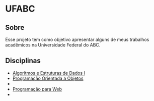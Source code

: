 # UFABC

<h2>Sobre</h2>
<p>Esse projeto tem como objetivo apresentar alguns de meus trabalhos acadêmicos na Universidade Federal do ABC.</p>

<h2>Disciplinas</h2>

<ul>
<li><a href="https://github.com/sanchezotavio/UFABC/tree/master/algoritmos_e_estruturas_de_dados_I/">Algoritmos e Estruturas de Dados I</a></li>
<li><a href="https://github.com/sanchezotavio/UFABC/tree/master/programacao_orientada_a_objetos/">Programação Orientada a Objetos</a><li>
<li><a href="https://github.com/sanchezotavio/UFABC/tree/master/programacao_web/"> Programação para Web</a><li>
</ul>
